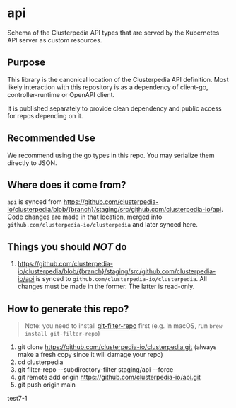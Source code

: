 # api

Schema of the Clusterpedia API types that are served by the Kubernetes API server as custom resources.

## Purpose

This library is the canonical location of the Clusterpedia API definition. Most likely interaction with this repository is as a dependency of client-go, controller-runtime or OpenAPI client.

It is published separately to provide clean dependency and public access for repos depending on it.

## Recommended Use

We recommend using the go types in this repo. You may serialize them directly to JSON.

## Where does it come from?

`api` is synced from https://github.com/clusterpedia-io/clusterpedia/blob/{branch}/staging/src/github.com/clusterpedia-io/api. Code changes are made in that location, merged into `github.com/clusterpedia-io/clusterpedia` and later synced here.

## Things you should *NOT* do

1. https://github.com/clusterpedia-io/clusterpedia/blob/{branch}/staging/src/github.com/clusterpedia-io/api is synced to `github.com/clusterpedia-io/clusterpedia`. All changes must be made in the former. The latter is read-only.

## How to generate this repo?

> Note: you need to install [git-filter-repo](https://github.com/newren/git-filter-repo) first (e.g. In macOS, run `brew install git-filter-repo`)

1. git clone https://github.com/clusterpedia-io/clusterpedia.git (always make a fresh copy since it will damage your repo)
2. cd clusterpedia
3. git filter-repo --subdirectory-filter staging/api --force
4. git remote add origin https://github.com/clusterpedia-io/api.git
5. git push origin main




test7-1












































